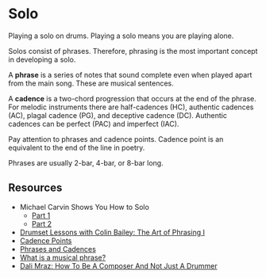 # Solo

Playing a solo on drums. Playing a solo means you are playing alone.

Solos consist of phrases. Therefore, phrasing is the most important concept in developing a solo.

A **phrase** is a series of notes that sound complete even when played apart from the main song. These are musical sentences.

A **cadence** is a two-chord progression that occurs at the end of the phrase. For melodic instruments there are half-cadences (HC), authentic cadences (AC), plagal cadence (PG), and deceptive cadence (DC). Authentic cadences can be perfect (PAC) and imperfect (IAC).

Pay attention to phrases and cadence points. Cadence point is an equivalent to the end of the line in poetry.

Phrases are usually 2-bar, 4-bar, or 8-bar long.

## Resources

- Michael Carvin Shows You How to Solo
  - [Part 1](https://www.youtube.com/watch?v=NOK7lu2buCM)
  - [Part 2](https://www.youtube.com/watch?v=aOhHfX4N15I)
- [Drumset Lessons with Colin Bailey: The Art of Phrasing I](https://www.youtube.com/watch?v=5jy-wIvVodw)
- [Cadence Points](https://www.clementstheory.com/tips/cadence-points/)
- [Phrases and Cadences](https://www.musictheory.net/lessons/55)
- [What is a musical phrase?](http://vicfirth.com/steve-houghton-what-is-a-phrase/)
- [Dali Mraz: How To Be A Composer And Not Just A Drummer](https://www.drumeo.com/blog/dali-mraz-drum-lessons/)
